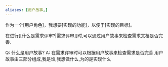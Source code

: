 ```yaml
---
aliases: [用户故事,]
---
```

作为一个[用户角色]，我想要[实现的功能]，以便于[实现的目标]。

在进行[[什么是需求评审?|需求评审]]时,可以通过用户故事来检查需求文档是否完善.

Q: 什么是用户故事?
A: 在需求评审时可以根据用户故事来检查需求是否完善
用户故事由三部分组成,我是谁,我想做什么,为的是实现什么
<!--ID: 1693406429970-->
